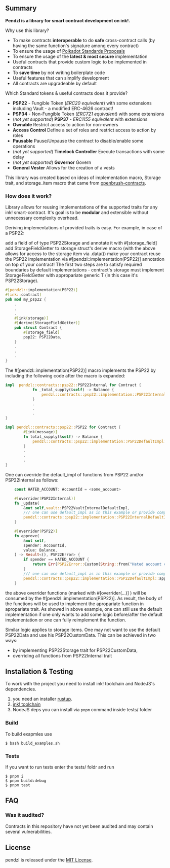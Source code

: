 ## Summary

**Pendzl is a library for smart contract development on ink!.**

Why use this library?

- To make contracts **interoperable** to do **safe** cross-contract calls (by having the same function's signature among every contract)
- To ensure the usage of [Polkadot Standards Proposals](https://github.com/w3f/PSPs)
- To ensure the usage of the **latest & most secure** implementation
- Useful contracts that provide custom logic to be implemented in contracts
- To **save time** by not writing boilerplate code
- Useful features that can simplify development
- All contracts are upgradeable by default

Which Standard tokens & useful contracts does it provide?

- **PSP22** - Fungible Token (_ERC20 equivalent_) with some extensions including Vault - a modified ERC-4626 contract!
- **PSP34** - Non-Fungible Token (_ERC721 equivalent_) with some extensions
- (_not yet supported_) **PSP37** - _ERC1155 equivalent_ with extensions
- **Ownable** Restrict access to action for non-owners
- **Access Control** Define a set of roles and restrict access to action by roles
- **Pausable** Pause/Unpause the contract to disable/enable some operations
- (_not yet supported_) **Timelock Controller** Execute transactions with some delay
- (_not yet supported_) **Governor** Govern
- **General Vester** Allows for the creation of a vests

This library was created based on ideas of implementation macro, Storage trait, and storage_item macro that came from [openbrush-contracts](https://github.com/Brushfam/openbrush-contracts).

### How does it work?

Library allows for reusing implementations of the supported traits for any ink! smart-contract. It's goal is to be **modular** and extensible without unnecessary complexity overhead.

Deriving implementations of provided traits is easy. For example, in case of a PSP22:

add a field of of type PSP22Storage and annotate it with #[storage_field]
add StorageFieldGetter to storage struct's derive macro (with the above allows for access to the storage item via .data())
make your contract reuse the PSP22 implementation via #[pendzl::implementation(PSP22)] annotation on top of your contract!
The first two steps are to satisfy required boundaries by default implementations - contract's storage must implement StorageFieldGetter with appropariate generic T (in this case it's PSP22Storage).

```rust
#[pendzl::implementation(PSP22)]
#[ink::contract]
pub mod my_psp22 {
    .
    .
    .
    #[ink(storage)]
    #[derive(StorageFieldGetter)]
    pub struct Contract {
        #[storage_field]
        psp22: PSP22Data,
    }
    .
    .
    .
}
```

The #[pendzl::implementation(PSP22)] macro implements the PSP22 by including the following code after the macro is expanded:

```rust
impl  pendzl::contracts::psp22::PSP22Internal for Contract {
            fn _total_supply(&self) -> Balance {
                pendzl::contracts::psp22::implementation::PSP22InternalDefaultImpl::_total_supply_default_impl(self)
            }
            .
            .
            .
}

impl pendzl::contracts::psp22::PSP22 for Contract {
        #[ink(message)]
        fn total_supply(&self) -> Balance {
            pendzl::contracts::psp22::implementation::PSP22DefaultImpl::total_supply_default_impl(self)
        }
        .
        .
        .
}
```

One can override the default_impl of functions from PSP22 and/or PSP22Internal as follows:

```rust
    const HATED_ACCOUNT: AccountId = <some_account>

    #[overrider(PSP22Internal)]
    fn _update(
        &mut self,vault::PSP22VaultInternalDefaultImpl,
        /// one can use default_impl as in this example or provide completely new implementation.
        pendzl::contracts::psp22::implementation::PSP22InternalDefaultImpl::_update_default_impl(self, from, to, amount)
    }

    #[overrider(PSP22)]
    fn approve(
        &mut self,
        spender: AccountId,
        value: Balance,
    ) -> Result<(), PSP22Error> {
        if spender == HATED_ACCOUNT {
            return Err(PSP22Error::Custom(String::from("Hated account can not have allowance to spend tokens")));
        }
        /// one can use default_impl as in this example or provide completly new implementation.
        pendzl::contracts::psp22::implementation::PSP22DefaultImpl::approve(self, spender, value)
    }
```

the above overrider functions (marked with #[overrider(...)] ) will be consumed by the #[pendzl::implementation(PSP22)]. As result, the body of the functions will be used to implement the apropariate function in apropariate trait.
As showed in above example, one can still use the default implementation if one only wants to add some logic before/after the default implementation or one can fully reimplement the function.

Similar logic applies to storage items. One may not want to use the default PSP22Data and use his PSP22CustomData. This can be achieved in two ways:

- by implementing PSP22Storage trait for PSP22CustomData,
- overriding all functions from PSP22Internal trait

## Installation & Testing

To work with the project you need to install ink! toolchain and NodeJS's dependencies.

1. you need an installer [rustup](https://www.rust-lang.org/tools/install).
2. [ink! toolchain](https://use.ink/getting-started/setup)
3. NodeJS deps you can install via `pnpm` command inside tests/ folder

### Build

To build exapmles use

```
$ bash build_examples.sh
```

### Tests

If you want to run tests enter the tests/ foldr and run

```
$ pnpm i
$ pnpm build:debug
$ pnpm test
```

## FAQ

### Was it audited?

Contracts in this repository have not yet been audited and may contain several vulnerabilities.

## License

pendzl is released under the [MIT License](LICENSE).
